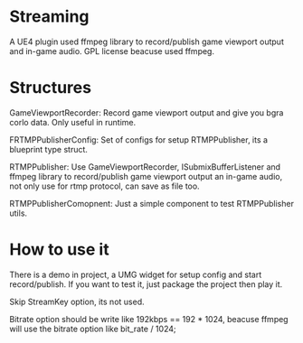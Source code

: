# Streaming
A UE4 plugin used ffmpeg library to record/publish game viewport output and in-game audio.
GPL license beacuse used ffmpeg.

# Structures
GameViewportRecorder: Record game viewport output and give you bgra corlo data. Only useful in runtime.

FRTMPPublisherConfig: Set of configs for setup RTMPPublisher, its a blueprint type struct.

RTMPPublisher: Use GameViewportRecorder, ISubmixBufferListener and ffmpeg library to record/publish game viewport output an in-game audio, not only use for rtmp protocol, can save
as file too.

RTMPPublisherComopnent: Just a simple component to test RTMPPublisher utils.

# How to use it
There is a demo in project, a UMG widget for setup config and start record/publish.
If you want to test it, just package the project then play it.

Skip StreamKey option, its not used.

Bitrate option should be write like 192kbps == 192 * 1024, beacuse ffmpeg will use the bitrate option like bit_rate / 1024;
